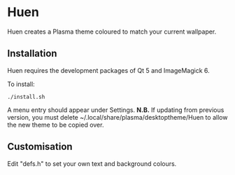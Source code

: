 # Huen
Huen creates a Plasma theme coloured to match your current wallpaper.  

## Installation
Huen requires the development packages of Qt 5 and ImageMagick 6.  

To install:

``` 
./install.sh
```

A menu entry should appear under Settings. __N.B.__ If updating from previous version, you must delete ~/.local/share/plasma/desktoptheme/Huen to allow the new theme to be copied over.

## Customisation
Edit "defs.h" to set your own text and background colours.  
